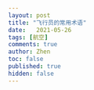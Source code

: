 ```yaml
---
layout: post
title: "飞行员的常用术语"
date:   2021-05-26
tags: [航空]
comments: true
author: Zhen
toc: false
published: true
hidden: false
---
```


<!--stackedit_data:
eyJoaXN0b3J5IjpbLTQ4NDgyODk5NV19
-->